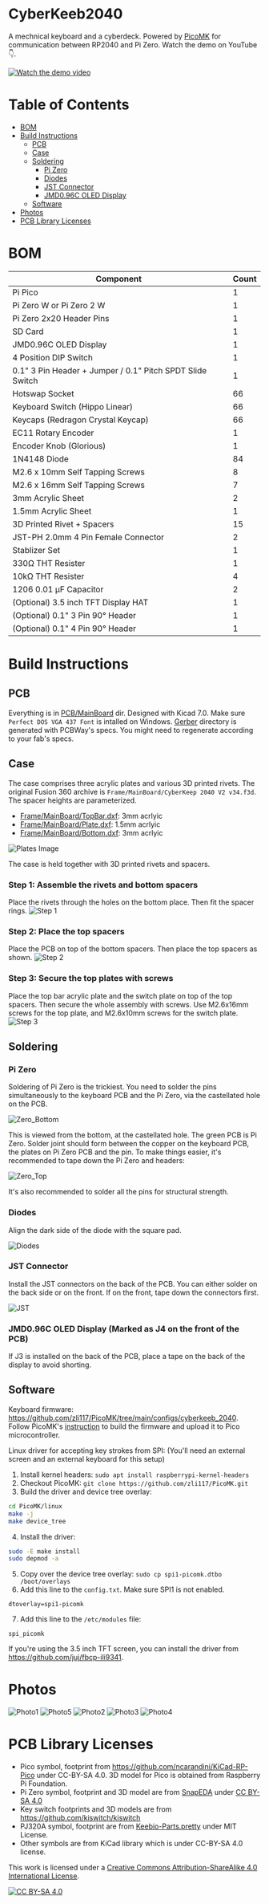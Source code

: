 # CyberKeeb2040
A mechnical keyboard and a cyberdeck. Powered by [PicoMK](https://github.com/zli117/PicoMK) for communication between RP2040 and Pi Zero. Watch the demo on YouTube 👇.

[![Watch the demo video](Images/Screenshot%202023-08-19%20CyberKeeb%202040.png)](https://youtu.be/GYs4eybdZCU)

# Table of Contents

 * [BOM](#bom)
 * [Build Instructions](#build-instructions)
   * [PCB](#pcb)
   * [Case](#case)
   * [Soldering](#soldering)
     * [Pi Zero](#pi-zero)
     * [Diodes](#diodes)
     * [JST Connector](#jst-connector)
     * [JMD0.96C OLED Display](#jmd096c-oled-display-marked-as-j4-on-the-front-of-the-pcb)
   * [Software](#software)
 * [Photos](#photos)
 * [PCB Library Licenses](#pcb-library-licenses)

# BOM
| Component | Count |
| ------------- | ------------- |
| Pi Pico  | 1 |
| Pi Zero W or Pi Zero 2 W  | 1 |
| Pi Zero 2x20 Header Pins  | 1 |
| SD Card  | 1 |
| JMD0.96C OLED Display | 1 |
| 4 Position DIP Switch | 1 |
| 0.1" 3 Pin Header + Jumper / 0.1" Pitch SPDT Slide Switch | 1 |
| Hotswap Socket | 66 |
| Keyboard Switch (Hippo Linear) | 66 |
| Keycaps (Redragon Crystal Keycap) | 66 |
| EC11 Rotary Encoder | 1 |
| Encoder Knob (Glorious) | 1 |
| 1N4148 Diode | 84 |
| M2.6 x 10mm Self Tapping Screws | 8 |
| M2.6 x 16mm Self Tapping Screws | 7 |
| 3mm Acrylic Sheet | 2 |
| 1.5mm Acrylic Sheet | 1 |
| 3D Printed Rivet + Spacers | 15 |
| JST-PH 2.0mm 4 Pin Female Connector | 2 |
| Stablizer Set | 1 |
| 330Ω THT Resister | 1 |
| 10kΩ THT Resister | 4 |
| 1206 0.01 µF Capacitor | 2 |
| (Optional) 3.5 inch TFT Display HAT | 1 |
| (Optional) 0.1" 3 Pin 90° Header | 1 |
| (Optional) 0.1" 4 Pin 90° Header | 1 |

# Build Instructions

## PCB
Everything is in [PCB/MainBoard](PCB/MainBoard) dir. Designed with Kicad 7.0. Make sure `Perfect DOS VGA 437 Font` is intalled on Windows. [Gerber](PCB/MainBoard/Gerber) directory is generated with PCBWay's specs. You might need to regenerate according to your fab's specs.

## Case
The case comprises three acrylic plates and various 3D printed rivets. The original Fusion 360 archive is `Frame/MainBoard/CyberKeep 2040 V2 v34.f3d`. The spacer heights are parameterized.

 * [Frame/MainBoard/TopBar.dxf](Frame/MainBoard/TopBar.dxf): 3mm acrlyic
 * [Frame/MainBoard/Plate.dxf](Frame/MainBoard/Plate.dxf): 1.5mm acrlyic
 * [Frame/MainBoard/Bottom.dxf](Frame/MainBoard/Bottom.dxf): 3mm acrlyic

![Plates Image](Images/Acrylic-Plates.png)

The case is held together with 3D printed rivets and spacers.

### Step 1: Assemble the rivets and bottom spacers
Place the rivets through the holes on the bottom place. Then fit the spacer rings.
![Step 1](Images/Step1.png)

### Step 2: Place the top spacers
Place the PCB on top of the bottom spacers. Then place the top spacers as shown.
![Step 2](Images/Step2.png)

### Step 3: Secure the top plates with screws
Place the top bar acrylic plate and the switch plate on top of the top spacers. Then secure the whole assembly with screws. Use M2.6x16mm screws for the top plate, and M2.6x10mm screws for the switch plate.
![Step 3](Images/Step3.png)

## Soldering

### Pi Zero
Soldering of Pi Zero is the trickiest. You need to solder the pins simultaneously to the keyboard PCB and the Pi Zero, via the castellated hole on the PCB. 

![Zero_Bottom](Images/Zero_Bottom.jpg)

This is viewed from the bottom, at the castellated hole. The green PCB is Pi Zero. Solder joint should form between the copper on the keyboard PCB, the plates on Pi Zero PCB and the pin. To make things easier, it's recommended to tape down the Pi Zero and headers:

![Zero_Top](Images/Zero_Top.jpg)

It's also recommended to solder all the pins for structural strength.

### Diodes
Align the dark side of the diode with the square pad.

![Diodes](Images/Diodes.jpg)

### JST Connector
Install the JST connectors on the back of the PCB. You can either solder on the back side or on the front. If on the front, tape down the connectors first.

![JST](Images/JST.jpg)

### JMD0.96C OLED Display (Marked as J4 on the front of the PCB)

If J3 is installed on the back of the PCB, place a tape on the back of the display to avoid shorting.

## Software

Keyboard firmware: https://github.com/zli117/PicoMK/tree/main/configs/cyberkeeb_2040. Follow PicoMK's [instruction](https://github.com/zli117/PicoMK/tree/main#build-a-firmware) to build the firmware and upload it to Pico microcontroller.

Linux driver for accepting key strokes from SPI: (You'll need an external screen and an external keyboard for this setup)
 1. Install kernel headers: `sudo apt install raspberrypi-kernel-headers` 
 2. Checkout PicoMK: `git clone https://github.com/zli117/PicoMK.git`
 3. Build the driver and device tree overlay:
 ```bash
 cd PicoMK/linux
 make -j
 make device_tree
 ```
 4. Install the driver: 
 ```bash
 sudo -E make install
 sudo depmod -a
 ```
 5. Copy over the device tree overlay: `sudo cp spi1-picomk.dtbo /boot/overlays`
 6. Add this line to the `config.txt`. Make sure SPI1 is not enabled. 
 ```
 dtoverlay=spi1-picomk
 ``` 
 7. Add this line to the `/etc/modules` file:
 ```
 spi_picomk
 ```

 If you're using the 3.5 inch TFT screen, you can install the driver from https://github.com/juj/fbcp-ili9341.

# Photos

![Photo1](Images/Photo1.jpg)
![Photo5](Images/Photo5.jpg)
![Photo2](Images/Photo2.jpg)
![Photo3](Images/Photo3.jpg)
![Photo4](Images/Photo4.jpg)

# PCB Library Licenses

 * Pico symbol, footprint from https://github.com/ncarandini/KiCad-RP-Pico under CC-BY-SA 4.0. 3D model for Pico is obtained from Raspberry Pi Foundation.
 * Pi Zero symbol, footprint and 3D model are from [SnapEDA](https://www.snapeda.com/parts/ADA3708/Adafruit%20Industries%20LLC/view-part/) under [CC BY-SA 4.0](https://support.snapeda.com/en/articles/2957814-what-is-the-license-for-symbols-and-footprints)
 * Key switch footprints and 3D models are from https://github.com/kiswitch/kiswitch
 * PJ320A symbol, footprint are from [Keebio-Parts.pretty](https://github.com/keebio/Keebio-Parts.pretty/blob/master/TRRS-PJ-320A.kicad_mod) under MIT License.
 * Other symbols are from KiCad library which is under CC-BY-SA 4.0 license. 

This work is licensed under a
[Creative Commons Attribution-ShareAlike 4.0 International License][cc-by-sa].

[![CC BY-SA 4.0][cc-by-sa-image]][cc-by-sa]

[cc-by-sa]: http://creativecommons.org/licenses/by-sa/4.0/
[cc-by-sa-image]: https://licensebuttons.net/l/by-sa/4.0/88x31.png
[cc-by-sa-shield]: https://img.shields.io/badge/License-CC%20BY--SA%204.0-lightgrey.svg
